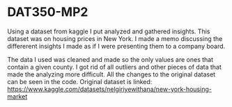 # DAT350-MP2
Using a dataset from kaggle I put analyzed and gathered insights. This dataset was on housing prices in New York. I made a memo discussing the differerent insights I made as if I were presenting them to a company board.

The data I used was cleaned and made so the only values are ones that contain a given county. I got rid of all outliers and other pieces of data that made the analyzing more difficult. All the changes to the original dataset can be seen in the code. 
Original dataset is linked: https://www.kaggle.com/datasets/nelgiriyewithana/new-york-housing-market
